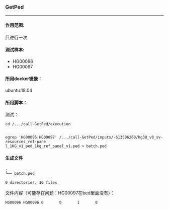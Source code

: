### GetPed
***
#### 作用范围:
只进行一次
#### 测试样本:
+ HG00096
+ HG00097
#### 所用docker镜像：
ubuntu:18.04
#### 所用脚本：
测试：

```xhsell
cd /.../call-GetPed/execution


egrep 'HG00096|HG00097' /.../call-GetPed/inputs/-613506260/hg38_v0_sv-resources_ref-pane
l_1KG_v1_ped_1kg_ref_panel_v1.ped > batch.ped
```
#### 生成文件
```xml
.
└── batch.ped

0 directories, 10 files
```
文件内容（可能存在问题：HG00097在bed里面没有）：
```
HG00096 HG00096 0       0       1       0
```